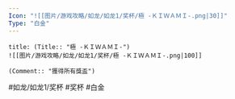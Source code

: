 ```yaml
---
Icon: "![[图片/游戏攻略/如龙/如龙1/奖杯/極 -ＫＩＷＡＭＩ-.png|30]]"
Type: "白金"
---
```

```ad-common-platinum-trophy
title: (Title:: "極 -ＫＩＷＡＭＩ-")
![[图片/游戏攻略/如龙/如龙1/奖杯/極 -ＫＩＷＡＭＩ-.png|100]]

(Comment:: "獲得所有獎盃")
```

#如龙/如龙1/奖杯 #奖杯 #白金
